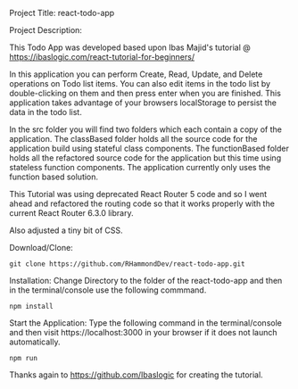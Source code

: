 Project Title: react-todo-app

Project Description:  

This Todo App was developed based upon Ibas Majid's tutorial @ https://ibaslogic.com/react-tutorial-for-beginners/

In this application you can perform Create, Read, Update, and Delete operations on Todo list items. You can also edit items in the todo list by double-clicking on them and then press enter when you are finished. This application takes advantage of your browsers localStorage to persist the data in the todo list. 

In the src folder you will find two folders which each contain a copy of the application. The classBased folder holds all the source code for the application build using stateful class components. The functionBased folder holds all the refactored source code for the application but this time using stateless function components. The application currently only uses the function based solution.

This Tutorial was using deprecated React Router 5 code and so I went ahead and refactored the routing code so that it works properly with the current React Router 6.3.0 library.

Also adjusted a tiny bit of CSS.

Download/Clone: 

    git clone https://github.com/RHammondDev/react-todo-app.git

Installation: Change Directory to the folder of the react-todo-app and then in the terminal/console use the following commmand.

    npm install

Start the Application: Type the following command in the terminal/console and then visit https://localhost:3000 in your browser if it does not launch automatically.

    npm run

Thanks again to https://github.com/Ibaslogic for creating the tutorial.